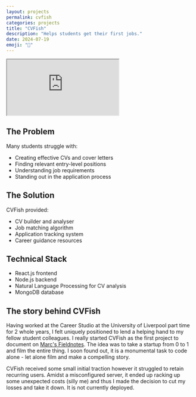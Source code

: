 ```yaml
---
layout: projects
permalink: cvfish
categories: projects
title: "CVFish"
description: "Helps students get their first jobs."
date: 2024-07-19
emoji: "🎣"
---
```


<div class="video-container">
  <iframe
    src="https://www.youtube.com/embed/fYGgfOzU1BU"
    title="CVFish Demo"
    allow="accelerometer; autoplay; clipboard-write; encrypted-media; gyroscope; picture-in-picture"
    allowfullscreen>
  </iframe>
</div>

## The Problem

Many students struggle with:
- Creating effective CVs and cover letters
- Finding relevant entry-level positions
- Understanding job requirements
- Standing out in the application process

## The Solution

CVFish provided:
- CV builder and analyser
- Job matching algorithm
- Application tracking system
- Career guidance resources

## Technical Stack

- React.js frontend
- Node.js backend
- Natural Language Processing for CV analysis
- MongoDB database

## The story behind CVFish

Having worked at the Career Studio at the University of Liverpool part time for 2 whole years, I felt uniquely positioned to lend a helping hand to my fellow student colleagues.
I really started CVFish as the first project to document on [Marc's Fieldnotes](https://youtube.com/@MarcsFieldnotes).
The idea was to take a startup from 0 to 1 and film the entire thing.
I soon found out, it is a monumental task to code alone - let alone film and make a compelling story.

CVFish received some small initial traction however it struggled to retain recurring users.
Amidst a misconfigured server, it ended up racking up some unexpected costs (silly me) and thus I made the decision to cut my losses and take it down.
It is not currently deployed.